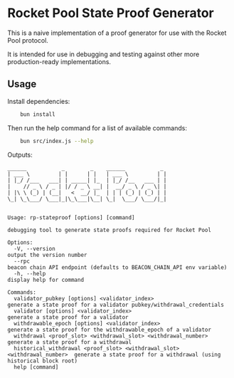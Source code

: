 # Rocket Pool State Proof Generator

This is a naive implementation of a proof generator for use with the Rocket Pool protocol. 

It is intended for use in debugging and testing against other more production-ready implementations.

## Usage

Install dependencies:

```bash
    bun install
```

Then run the help command for a list of available commands:

```bash
    bun src/index.js --help
```

Outputs:

```
______           _        _    ______           _ 
| ___ \         | |      | |   | ___ \         | | 
| |_/ /___   ___| | _____| |_  | |_/ /__   ___ | |
|    // _ \ / _ | |/ / _ \ __| |  __/ _ \ / _ \| |
| |\ \ (_) | (__|   <  __/ |_  | | | (_) | (_) | |
\_| \_\___/ \___|_|\_\___|\__| \_|  \___/ \___/|_|


Usage: rp-stateproof [options] [command]

debugging tool to generate state proofs required for Rocket Pool

Options:
  -V, --version                                                             output the version number
  --rpc                                                                     beacon chain API endpoint (defaults to BEACON_CHAIN_API env variable)
  -h, --help                                                                display help for command

Commands:
  validator_pubkey [options] <validator_index>                              generate a state proof for a validator pubkey/withdrawal_credentials
  validator [options] <validator_index>                                     generate a state proof for a validator
  withdrawable_epoch [options] <validator_index>                            generate a state proof for the withdrawable_epoch of a validator
  withdrawal <proof_slot> <withdrawal_slot> <withdrawal_number>             generate a state proof for a withdrawal
  historical_withdrawal <proof_slot> <withdrawal_slot> <withdrawal_number>  generate a state proof for a withdrawal (using historical block root)
  help [command]   
```